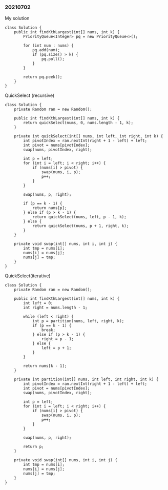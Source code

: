 ### 20210702

My solution

    class Solution {
        public int findKthLargest(int[] nums, int k) {
            PriorityQueue<Integer> pq = new PriorityQueue<>();
            
            for (int num : nums) {
                pq.add(num);
                if (pq.size() > k) {
                    pq.poll();
                }
            }
            
            return pq.peek();
        }
    }

QuickSelect (recursive)

    class Solution {
        private Random ran = new Random();
        
        public int findKthLargest(int[] nums, int k) {
            return quickSelect(nums, 0, nums.length - 1, k);
        }
        
        private int quickSelect(int[] nums, int left, int right, int k) {
            int pivotIndex = ran.nextInt(right + 1 - left) + left;
            int pivot = nums[pivotIndex];
            swap(nums, pivotIndex, right);
            
            int p = left;
            for (int i = left; i < right; i++) {
                if (nums[i] > pivot) {
                    swap(nums, i, p);
                    p++;
                }
            }
            
            swap(nums, p, right);
            
            if (p == k - 1) {
                return nums[p];
            } else if (p > k - 1) {
                return quickSelect(nums, left, p - 1, k);
            } else {
                return quickSelect(nums, p + 1, right, k);
            }
        }
        
        private void swap(int[] nums, int i, int j) {
            int tmp = nums[i];
            nums[i] = nums[j];
            nums[j] = tmp;
        }
    }

QuickSelect(iterative)

    class Solution {
        private Random ran = new Random();
        
        public int findKthLargest(int[] nums, int k) {
            int left = 0;
            int right = nums.length - 1;
            
            while (left < right) {
                int p = partition(nums, left, right, k);
                if (p == k - 1) {
                    break;
                } else if (p > k - 1) {
                    right = p - 1;
                } else {
                    left = p + 1;
                }
            }
            
            return nums[k - 1];
        }
        
        private int partition(int[] nums, int left, int right, int k) {
            int pivotIndex = ran.nextInt(right + 1 - left) + left;
            int pivot = nums[pivotIndex];
            swap(nums, pivotIndex, right);
            
            int p = left;
            for (int i = left; i < right; i++) {
                if (nums[i] > pivot) {
                    swap(nums, i, p);
                    p++;
                }
            }
            
            swap(nums, p, right);
            
            return p;
        }
        
        private void swap(int[] nums, int i, int j) {
            int tmp = nums[i];
            nums[i] = nums[j];
            nums[j] = tmp;
        }
    }